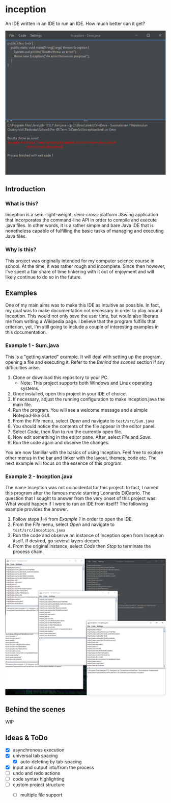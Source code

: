 # inception 
An IDE written in an IDE to run an IDE. 
How much better can it get?

![img.png](img/intro.png)

## Introduction

### What is this?
Inception is a semi-light-weight, semi-cross-platform JSwing application that incorporates the command-line
API in order to compile and execute .java files. In other words, it is a rather simple
and bare Java IDE that is nonetheless capable of fulfilling the basic tasks of managing
and executing Java files.

### Why is this?
This project was originally intended for my computer science course in school. At the time,
it was rather rough and incomplete. Since then however, I've spent a fair share of time 
tinkering with it out of enjoyment and will likely continue to do so in the future.

## Examples
One of my main aims was to make this IDE as intuitive as possible. In fact, my goal was
to make documentation not necessary in order to play around Inception. This would not only save the user time,
but would also liberate me from writing a Wikipedia page. I believe that the program fulfills that
criterion, yet, I'm still going to include a couple of interesting examples in this
documentation.

### Example 1 - Sum.java
This is a "getting started" example. It will deal with setting up
the program, opening a file and executing it. Refer to the *Behind the scenes* section if any
difficulties arise.

1. Clone or download this repository to your PC. 
   - Note: This project supports both Windows and 
   Linux operating systems.
2. Once installed, open this project in your IDE of choice. 
3. If necessary, adjust the running configuration to make Inception.java the main file.
4. Run the program. You will see a welcome message and a simple Notepad-like GUI.
5. From the *File* menu, select *Open* and navigate to `test/src/Sum.java`
6. You should notice the contents of the file appear in the editor panel.
7. Select *Code*, then *Run* to run the currently open file.
8. Now edit something in the editor pane. After, select *File* and *Save*.
9. Run the code again and observe the changes.

You are now familiar with the basics of using Inception. Feel free to explore other
menus in the bar and tinker with the layout, themes, code etc. The next example will
focus on the essence of this program.

### Example 2 - Inception.java
The name Inception was not coincidental for this project. In fact, I named this 
program after the famous movie starring Leonardo DiCaprio. The question that I sought
to answer from the very onset of this project was: What would happen if
I were to run an IDE from itself? The following example provides the answer.

1. Follow steps 1-4 from *Example 1* in order to open the IDE.
2. From the *File* menu, select *Open* and navigate to `test/src/Inception.java`
3. Run the code and observe an instance of Inception open from Inception itself. If desired,
go several layers deeper.
4. From the original instance, select *Code* then *Stop* to terminate the process chain.

![img.png](img/inception.png)


## Behind the scenes
WIP

## Ideas & ToDo
- [x] asynchronous execution
- [x] universal tab spacing
  - [x] auto-deleting by tab-spacing
- [x] input and output into/from the process
- [ ] undo and redo actions
- [ ] code syntax highlighting
- [ ] custom project structure
  - [ ] multiple file support





    


